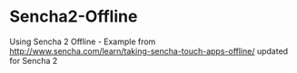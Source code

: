 Sencha2-Offline
===============

Using Sencha 2 Offline - Example from http://www.sencha.com/learn/taking-sencha-touch-apps-offline/ updated for Sencha 2
